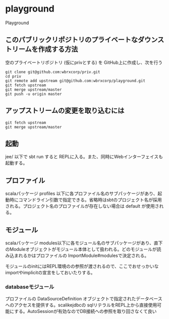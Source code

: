 # playground
Playground

## このパブリックリポジトリのプライベートなダウンストリームを作成する方法

空のプライベートリポジトリ (仮にprivとする) を GitHub上に作成し、次を行う

```
git clone git@github.com:wbrxcorp/priv.git
cd priv
git remote add upstream git@github.com:wbrxcorp/playground.git
git fetch upstream
git merge upstream/master
git push -u origin master
```

## アップストリームの変更を取り込むには

```
git fetch upstream
git merge upstream/master
```

## 起動

jee/ 以下で sbt run すると REPLに入る。また、同時にWebインターフェイスも起動する。

## プロファイル

scalaパッケージ profiles 以下に各プロファイル名のサブパッケージがあり、起動時にコマンドライン引数で指定できる。省略時はsbtのプロジェクト名が採用される。プロジェクト名のプロファイルが存在しない場合は default が使用される。

## モジュール

scalaパッケージ modules以下に各モジュール名のサブパッケージがあり、直下のModuleオブジェクトがモジュール本体として扱われる。どのモジュールが読み込まれるかはプロファイルの ImportModule#modulesで決定される。

モジュールのinitにはREPL環境のの参照が渡されるので、ここでおせっかいなimportやimplicitの宣言をしておいたりする。

### databaseモジュール

プロファイルの DataSourceDefinition オブジェクトで指定されたデータベースへのアクセスを提供する。scalikejdbcの  sqlリテラルをREPL上から直接使用可能にする。AutoSessionが有効なのでDB接続への参照を取り回さなくて良い
